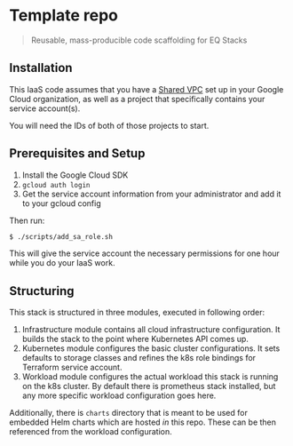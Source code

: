 # Template repo
> Reusable, mass-producible code scaffolding for EQ Stacks

<!--
  Enter project specific info here, following the "standard readme" format
  https://github.com/RichardLitt/standard-readme/blob/master/spec.md

  Keep the info below so people know how to set up using the scripts
-->

## Installation

This IaaS code assumes that you have a [Shared VPC](https://cloud.google.com/vpc/docs/shared-vpc) set up
in your Google Cloud organization, as well as a project that specifically contains your service account(s).

You will need the IDs of both of those projects to start.

## Prerequisites and Setup

1. Install the Google Cloud SDK
2. `gcloud auth login`
3. Get the service account information from your administrator and add it to your gcloud config

Then run:

```bash
$ ./scripts/add_sa_role.sh
```

This will give the service account the necessary permissions for one hour while you do your IaaS work.

## Structuring

This stack is structured in three modules, executed in following order:

1. Infrastructure module contains all cloud infrastructure configuration. It builds the stack to the point where Kubernetes API comes up.
2. Kubernetes module configures the basic cluster configurations. It sets defaults to storage classes and refines the k8s role bindings for Terraform service account.
3. Workload module configures the actual workload this stack is running on the k8s cluster. By default there is prometheus stack installed, but any more specific workload configuration goes here.

Additionally, there is `charts` directory that is meant to be used for embedded Helm charts which are hosted _in_ this repo. These can be then referenced from the workload configuration.

